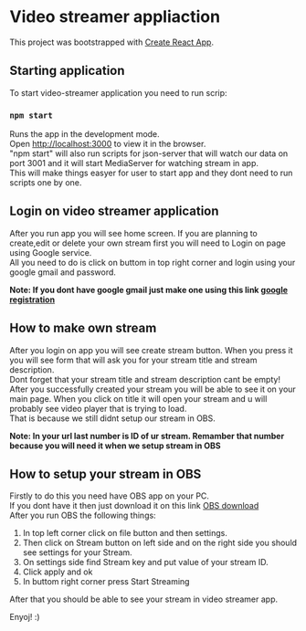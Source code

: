# Video streamer appliaction

This project was bootstrapped with [Create React App](https://github.com/facebook/create-react-app).

## Starting application

To start video-streamer application you need to run scrip: 

### `npm start`

Runs the app in the development mode.\
Open [http://localhost:3000](http://localhost:3000) to view it in the browser.\
"npm start" will also run scripts for json-server that will watch our data on port 3001 and it will start MediaServer for watching stream in app.\
This will make things easyer for user to start app and they dont need to run scripts one by one.


## Login on video streamer application

After you run app you will see home screen. If you are planning to create,edit or delete your own stream first you will need to Login on page using Google service.\
All you need to do is click on buttom in top right corner and login using your google gmail and password.

**Note: If you dont have google gmail just make one using this link  [google registration](https://accounts.google.com/signup/v2/webcreateaccount?service=mail&continue=https%3A%2F%2Fmail.google.com%2Fmail&hl=en&dsh=S1594407328%3A1624635079012332&gmb=exp&biz=false&flowName=GlifWebSignIn&flowEntry=SignUp)**

## How to make own stream

After you login on app you will see create stream button. When you press it you will see form that will ask you for your stream title and stream description.\
Dont forget that your stream title and stream description cant be empty!
After you successfully created your stream you will be able to see it on your main page. When you click on title it will open your stream and u will probably see video player that is trying to load.\
That is because we still didnt setup our stream in OBS.

**Note: In your url last number is ID of ur stream. Remamber that number because you will need it when we setup stream in OBS**

## How to setup your stream in OBS

Firstly to do this you need have OBS app on your PC.\
If you dont have it then just download it on this link  [OBS download](https://obsproject.com)\
After you run OBS the following things: 
1. In top left corner click on file button and then settings.
2. Then click on Stream button on left side and on the right side you should see settings for your Stream.
3. On settings side find Stream key and put value of your stream ID.
4. Click apply and ok
5. In buttom right corner press Start Streaming

After that you should be able to see your stream in video streamer app.

Enyoj! :)

